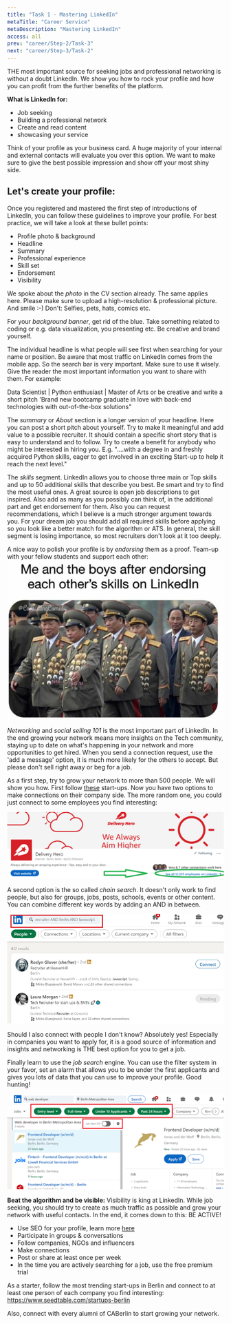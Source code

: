 ```yaml
---
title: "Task 1 - Mastering LinkedIn"
metaTitle: "Career Service"
metaDescription: "Mastering LinkedIn"
access: all
prev: "career/Step-2/Task-3"
next: "career/Step-3/Task-2"
---
```


THE most important source for seeking jobs and professional networking is without a doubt LinkedIn. We show you how to rock your profile and how you can profit from the further benefits of the platform.

**What is LinkedIn for:**

- Job seeking
- Building a professional network
- Create and read content
- showcasing your service

Think of your profile as your business card. A huge majority of your internal and external contacts will evaluate you over this option. We want to make sure to give the best possible impression and show off your most shiny side.

## Let's create your profile:

Once you registered and mastered the first step of introductions of LinkedIn, you can follow these guidelines to improve your profile. For best practice, we will take a look at these bullet points:

- Profile photo & background
- Headline
- Summary
- Professional experience
- Skill set
- Endorsement
- Visibility

We spoke about the _photo_ in the CV section already. The same applies here.
Please make sure to upload a high-resolution & professional picture. And smile :-)
Don't: Selfies, pets, hats, comics etc.

For your _background banner_, get rid of the blue. Take something related to coding or e.g. data visualization, you presenting etc. Be creative and brand yourself.

The individual headline is what people will see first when searching for your name or position. Be aware that most traffic on LinkedIn comes from the mobile app. So the search bar is very important. Make sure to use it wisely. Give the reader the most important information you want to share with them. For example:

Data Scientist | Python enthusiast | Master of Arts
or be creative and write a short pitch
'Brand new bootcamp graduate in love with back-end technologies with out-of-the-box solutions"

The _summary_ or _About_ section is a longer version of your headline.
Here you can post a short pitch about yourself. Try to make it meaningful and add value to a possible recruiter. It should contain a specific short story that is easy to understand and to follow. Try to create a benefit for anybody who might be interested in hiring you. E.g. "....with a degree in and freshly acquired Python skills, eager to get involved in an exciting Start-up to help it reach the next level."

The _skills_ segment.
LinkedIn allows you to choose three main or Top skills and up to 50 additional skills that describe you best. Be smart and try to find the most useful ones. A great source is open job descriptions to get inspired. Also add as many as you possibly can think of, in the additional part and get endorsement for them. Also you can request recommendations, which I believe is a much stronger argument towards you. For your dream job you should add all required skills before applying so you look like a better match for the algorithm or ATS. In general, the skill segment is losing importance, so most recruiters don't look at it too deeply.

A nice way to polish your profile is by _endorsing_ them as a proof. Team-up with your fellow students and support each other:
![enter image description here](./Endorsing.png)

_Networking_ and _social selling 101_ is the most important part of LinkedIn. In the end growing your network means more insights on the Tech community, staying up to date on what's happening in your network and more opportunities to get hired.
When you send a connection request, use the 'add a message' option, it is much more likely for the others to accept. But please don't sell right away or beg for a job.

As a first step, try to grow your network to more than 500 people.
We will show you how.
First follow [these](https://www.seedtable.com/startups-berlin) start-ups.
Now you have two options to make connections on their company side. The more random one, you could just connect to some employees you find interesting:

![LinkedIn](./Linked1.png)

A second option is the so called _chain search_. It doesn't only work to find people, but also for groups, jobs, posts, schools, events or other content.
You can combine different key words by adding an AND in between.

![LinkedIn](./Linked2.jpg)

Should I also connect with people I don't know? Absolutely yes!
Especially in companies you want to apply for, it is a good source of information and insights and networking is THE best option for you to get a job.

Finally learn to use the _job search_ engine. You can use the filter system in your favor, set an alarm that allows you to be under the first applicants and gives you lots of data that you can use to improve your profile. Good hunting!

![LinkedIn](.//Linked3.png)

**Beat the algorithm and be visible:**
Visibility is king at LinkedIn. While job seeking, you should try to create as much traffic as possible and grow your network with useful contacts. In the end, it comes down to this: BE ACTIVE!

- Use SEO for your profile, learn more [here](https://www.searchenginewatch.com/2018/05/18/how-to-use-seo-on-linkedin/)
- Participate in groups & conversations
- Follow companies, NGOs and influencers
- Make connections
- Post or share at least once per week
- In the time you are actively searching for a job, use the free premium trial

As a starter, follow the most trending start-ups in Berlin and connect to at least one person of each company you find interesting:
https://www.seedtable.com/startups-berlin

Also, connect with every alumni of CABerlin to start growing your network.

